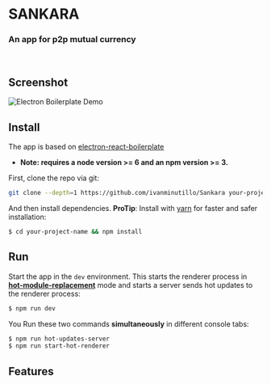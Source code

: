 # SANKARA

### An app for p2p mutual currency

<br/>

## Screenshot

![Electron Boilerplate Demo](http://i.imgur.com/7xAqFrf.jpg)

## Install

The app is based on [electron-react-boilerplate](https://github.com/chentsulin/electron-react-boilerplate)

* **Note: requires a node version >= 6 and an npm version >= 3.**

First, clone the repo via git:

```bash
git clone --depth=1 https://github.com/ivanminutillo/Sankara your-project-name
```

And then install dependencies.
**ProTip**: Install with [yarn](https://github.com/yarnpkg/yarn) for faster and safer installation:

```bash
$ cd your-project-name && npm install
```

## Run

Start the app in the `dev` environment. This starts the renderer process in [**hot-module-replacement**](https://webpack.js.org/guides/hmr-react/) mode and starts a server sends hot updates to the renderer process:

```bash
$ npm run dev
```

You Run these two commands __simultaneously__ in different console tabs:

```bash
$ npm run hot-updates-server
$ npm run start-hot-renderer
```

## Features
